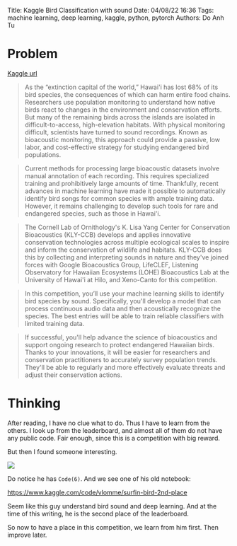 Title: Kaggle Bird Classification with sound
Date: 04/08/22 16:36
Tags: machine learning, deep learning, kaggle, python, pytorch
Authors: Do Anh Tu

# Problem

[Kaggle url](https://www.kaggle.com/competitions/birdclef-2022/overview)

> As the “extinction capital of the world,” Hawai'i has lost 68% of its bird species, the consequences of which can harm entire food chains. Researchers use population monitoring to understand how native birds react to changes in the environment and conservation efforts. But many of the remaining birds across the islands are isolated in difficult-to-access, high-elevation habitats. With physical monitoring difficult, scientists have turned to sound recordings. Known as bioacoustic monitoring, this approach could provide a passive, low labor, and cost-effective strategy for studying endangered bird populations.

> Current methods for processing large bioacoustic datasets involve manual annotation of each recording. This requires specialized training and prohibitively large amounts of time. Thankfully, recent advances in machine learning have made it possible to automatically identify bird songs for common species with ample training data. However, it remains challenging to develop such tools for rare and endangered species, such as those in Hawai'i.

> The Cornell Lab of Ornithology's K. Lisa Yang Center for Conservation Bioacoustics (KLY-CCB) develops and applies innovative conservation technologies across multiple ecological scales to inspire and inform the conservation of wildlife and habitats. KLY-CCB does this by collecting and interpreting sounds in nature and they've joined forces with Google Bioacoustics Group, LifeCLEF, Listening Observatory for Hawaiian Ecosystems (LOHE) Bioacoustics Lab at the University of Hawai'i at Hilo, and Xeno-Canto for this competition.

> In this competition, you’ll use your machine learning skills to identify bird species by sound. Specifically, you'll develop a model that can process continuous audio data and then acoustically recognize the species. The best entries will be able to train reliable classifiers with limited training data.

> If successful, you'll help advance the science of bioacoustics and support ongoing research to protect endangered Hawaiian birds. Thanks to your innovations, it will be easier for researchers and conservation practitioners to accurately survey population trends. They'll be able to regularly and more effectively evaluate threats and adjust their conservation actions.

# Thinking

After reading, I have no clue what to do. Thus I have to learn from the others. I look up from the leaderboard, and almost all of them do not have any public code.
Fair enough, since this is a competition with big reward.

But then I found someone interesting.

<img src="{static}/static/images/vlome.png" />

Do notice he has `Code(6)`. And we see one of his old notebook:

https://www.kaggle.com/code/vlomme/surfin-bird-2nd-place

Seem like this guy understand bird sound and deep learning. And at the time of this writing, he is the second place of the leaderboard.

So now to have a place in this competition, we learn from him first. Then improve later.
